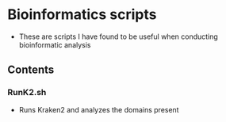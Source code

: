 # Bioinformatics scripts

- These are scripts I have found to be useful when conducting bioinformatic analysis

## Contents

### RunK2.sh
- Runs Kraken2 and analyzes the domains present
